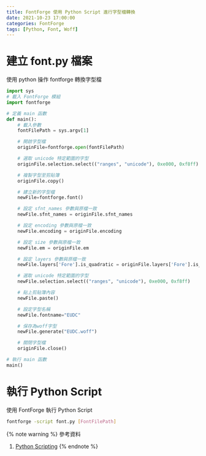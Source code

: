 ```yaml
---
title: FontForge 使用 Python Script 進行字型檔轉換
date: 2021-10-23 17:00:00
categories: FontForge
tags: [Python, Font, Woff]
---
```


# 建立 font.py 檔案

使用 python 操作 fontforge 轉換字型檔

<!--more-->

```python
import sys
# 載入 FontForge 模組
import fontforge

# 定義 main 函數
def main():	
	# 載入參數
	fontFilePath = sys.argv[1]	

	# 開啟字型檔
	originFile=fontforge.open(fontFilePath)	

	# 選取 unicode 特定範圍的字型
	originFile.selection.select(("ranges", "unicode"), 0xe000, 0xf8ff)	

	# 複製字型至剪貼簿
	originFile.copy()	

	# 建立新的字型檔
	newFile=fontforge.font()

	# 設定 sfnt_names 參數與原檔一致
	newFile.sfnt_names = originFile.sfnt_names	

	# 設定 encoding 參數與原檔一致
	newFile.encoding = originFile.encoding	

	# 設定 size 參數與原檔一致
	newFile.em = originFile.em	

	# 設定 layers 參數與原檔一致
	newFile.layers['Fore'].is_quadratic = originFile.layers['Fore'].is_quadratic	

	# 選取 unicode 特定範圍的字型
	newFile.selection.select(("ranges", "unicode"), 0xe000, 0xf8ff)	

	# 貼上剪貼簿內容
	newFile.paste()	

	# 設定字型名稱
	newFile.fontname="EUDC"	

	# 保存為woff字型
	newFile.generate("EUDC.woff")	

	# 關閉字型檔
	originFile.close()	

# 執行 main 函數
main()	
```
# 執行 Python Script
使用 FontForge 執行 Python Script
```bash
fontforge -script font.py [FontFilePath]
```

{% note warning %}
參考資料
1. [Python Scripting](https://fontforge.org/docs/scripting/python.html)
{% endnote %}